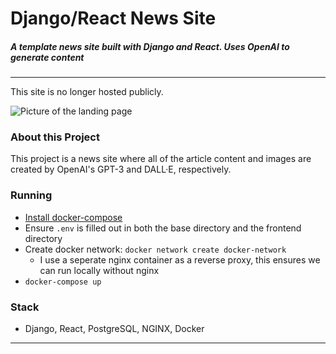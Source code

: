 # Django/React News Site
##### A template news site built with Django and React. Uses OpenAI to generate content

---

This site is no longer hosted publicly. 


![Picture of the landing page](https://github.com/justin-gill/international-news-project/assets/47087703/7626983e-69fe-429d-99c7-131925aedad4)

### About this Project
This project is a news site where all of the article content and images are created by OpenAI's GPT-3 and DALL·E, respectively. 


### Running
* [Install docker-compose](https://docs.docker.com/compose/install/#install-compose)
* Ensure `.env` is filled out in both the base directory and the frontend directory
* Create docker network: `docker network create docker-network`
    * I use a seperate nginx container as a reverse proxy, this ensures we can run locally without nginx
* `docker-compose up`


### Stack
* Django, React, PostgreSQL, NGINX, Docker
---

